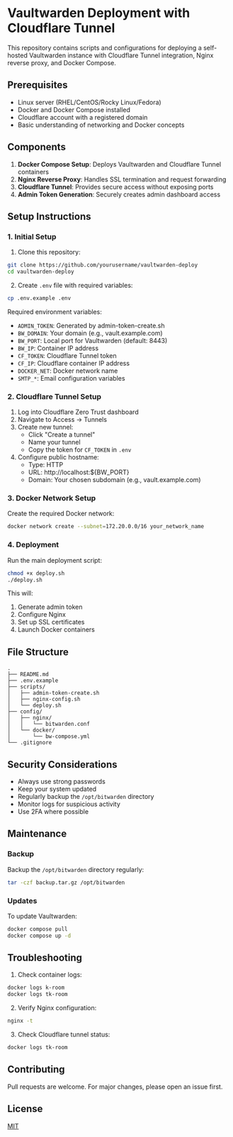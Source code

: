 # Vaultwarden Deployment with Cloudflare Tunnel

This repository contains scripts and configurations for deploying a self-hosted Vaultwarden instance with Cloudflare Tunnel integration, Nginx reverse proxy, and Docker Compose.

## Prerequisites

- Linux server (RHEL/CentOS/Rocky Linux/Fedora)
- Docker and Docker Compose installed
- Cloudflare account with a registered domain
- Basic understanding of networking and Docker concepts

## Components

1. **Docker Compose Setup**: Deploys Vaultwarden and Cloudflare Tunnel containers
2. **Nginx Reverse Proxy**: Handles SSL termination and request forwarding
3. **Cloudflare Tunnel**: Provides secure access without exposing ports
4. **Admin Token Generation**: Securely creates admin dashboard access

## Setup Instructions

### 1. Initial Setup

1. Clone this repository:
```bash
git clone https://github.com/yourusername/vaultwarden-deploy
cd vaultwarden-deploy
```

2. Create `.env` file with required variables:
```bash
cp .env.example .env
```

Required environment variables:
- `ADMIN_TOKEN`: Generated by admin-token-create.sh
- `BW_DOMAIN`: Your domain (e.g., vault.example.com)
- `BW_PORT`: Local port for Vaultwarden (default: 8443)
- `BW_IP`: Container IP address
- `CF_TOKEN`: Cloudflare Tunnel token
- `CF_IP`: Cloudflare container IP address
- `DOCKER_NET`: Docker network name
- `SMTP_*`: Email configuration variables

### 2. Cloudflare Tunnel Setup

1. Log into Cloudflare Zero Trust dashboard
2. Navigate to Access → Tunnels
3. Create new tunnel:
   - Click "Create a tunnel"
   - Name your tunnel
   - Copy the token for `CF_TOKEN` in `.env`
4. Configure public hostname:
   - Type: HTTP
   - URL: http://localhost:${BW_PORT}
   - Domain: Your chosen subdomain (e.g., vault.example.com)

### 3. Docker Network Setup

Create the required Docker network:
```bash
docker network create --subnet=172.20.0.0/16 your_network_name
```

### 4. Deployment

Run the main deployment script:
```bash
chmod +x deploy.sh
./deploy.sh
```

This will:
1. Generate admin token
2. Configure Nginx
3. Set up SSL certificates
4. Launch Docker containers

## File Structure

```
.
├── README.md
├── .env.example
├── scripts/
│   ├── admin-token-create.sh
│   ├── nginx-config.sh
│   └── deploy.sh
├── config/
│   ├── nginx/
│   │   └── bitwarden.conf
│   └── docker/
│       └── bw-compose.yml
└── .gitignore
```

## Security Considerations

- Always use strong passwords
- Keep your system updated
- Regularly backup the `/opt/bitwarden` directory
- Monitor logs for suspicious activity
- Use 2FA where possible

## Maintenance

### Backup

Backup the `/opt/bitwarden` directory regularly:
```bash
tar -czf backup.tar.gz /opt/bitwarden
```

### Updates

To update Vaultwarden:
```bash
docker compose pull
docker compose up -d
```

## Troubleshooting

1. Check container logs:
```bash
docker logs k-room
docker logs tk-room
```

2. Verify Nginx configuration:
```bash
nginx -t
```

3. Check Cloudflare tunnel status:
```bash
docker logs tk-room
```

## Contributing

Pull requests are welcome. For major changes, please open an issue first.

## License

[MIT](https://choosealicense.com/licenses/mit/)
